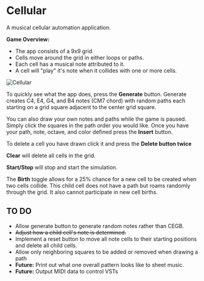 # Cellular
A musical cellular automation application.


**Game Overview:**
* The app consists of a 9x9 grid.
* Cells move around the grid in either loops or paths.
* Each cell has a musical note attributed to it.
* A cell will "play" it's note when it collides with one or more cells.


![Cellular](http://i.imgur.com/4yVcap3.png)

To quickly see what the app does, press the **Generate** button. Generate creates C4, E4, G4, and B4 notes (CM7 chord) with random paths each starting on a grid square adjacent to the center grid square.

You can also draw your own notes and paths while the game is paused. Simply click the squares in the path order you would like. Once you have your path, note, octave, and color defined press the **Insert** button.

To delete a cell you have drawn click it and press the **Delete button twice**

**Clear** will delete all cells in the grid.

**Start/Stop** will stop and start the simulation.

The **Birth** toggle allows for a 25% chance for a new cell to be created when two cells collide. This child cell does not have a path but roams randomly through the grid. It also cannot participate in new cell births.

## TO DO
* Allow generate button to generate random notes rather than CEGB.
* ~~Adjust how a child cell's note is determined.~~
* Implement a reset button to move all note cells to their starting positions and delete all child cells.
* Allow only neighboring squares to be added or removed when drawing a path
* **Future:** Print out what one overall pattern looks like to sheet music.
* **Future:** Output MIDI data to control VSTs

